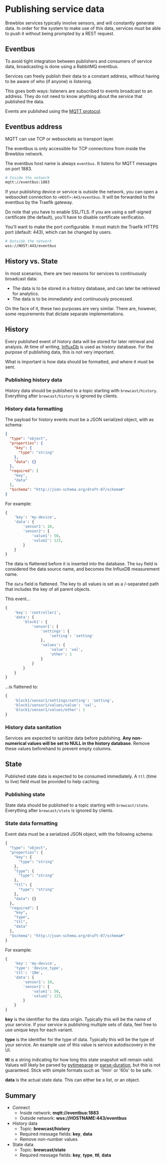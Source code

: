# Publishing service data

Brewblox services typically involve sensors, and will constantly generate data.
In order for the system to make use of this data, services must be able to push it without being prompted by a REST request.

## Eventbus

To avoid tight integration between publishers and consumers of service data, broadcasting is done using a RabbitMQ eventbus.

Services can freely publish their data to a constant address, without having to be aware of who (if anyone) is listening.

This goes both ways: listeners are subscribed to events broadcast to an address.
They do not need to know anything about the service that published the data.

Events are published using the [MQTT protocol](https://randomnerdtutorials.com/what-is-mqtt-and-how-it-works/).

## Eventbus address

MQTT can use TCP or websockets as transport layer.

The eventbus is only accessible for TCP connections from inside the Brewblox network.

The eventbus host name is always `eventbus`. It listens for MQTT messages on port 1883.

```bash
# Inside the network
mqtt://eventbus:1883
```

If your publishing device or service is outside the network, you can open a websocket connection to `<HOST>:443/eventbus`. It will be forwarded to the eventbus by the Traefik gateway.

Do note that you have to enable SSL/TLS. If you are using a self-signed certificate (the default), you'll have to disable certificate verification.

You'll want to make the port configurable. It must match the Traefik HTTPS port (default: 443), which can be changed by users.

```bash
# Outside the network
wss://HOST:443/eventbus
```

## History vs. State

In most scenarios, there are two reasons for services to continuously broadcast data:

- The data is to be stored in a history database, and can later be retrieved for analytics.
- The data is to be immediately and continuously processed.

On the face of it, these two purposes are very similar.
There are, however, some requirements that dictate separate implementations.

## History

Every published event of history data will be stored for later retrieval and analysis.
At time of writing, [InfluxDb](https://www.influxdata.com/) is used as history database.
For the purpose of publishing data, this is not very important.

What is important is how data should be formatted, and where it must be sent.

### Publishing history data

History data should be published to a topic starting with `brewcast/history`.
Everything after `brewcast/history` is ignored by clients.

### History data formatting

The payload for history events must be a JSON serialized object, with as schema:

```json
{
  "type": "object",
  "properties": {
    "key": {
      "type": "string"
    },
    "data": {}
  },
  "required": [
    "key",
    "data"
  ],
  "$schema": "http://json-schema.org/draft-07/schema#"
}
```

For example:

```python
{
    'key': 'my-device',
    'data': {
        'sensor1': 10,
        'sensor2': {
            'value1': 50,
            'value2': 123,
        }
    }
}
```

The data is flattened before it is inserted into the database.
The `key` field is considered the data source name, and becomes the InfluxDB measurement name.

The `data` field is flattened.
The key to all values is set as a /-separated path that includes the key of all parent objects.

This event...

```python
{
    'key': 'controller1',
    'data': {
        'block1': {
            'sensor1': {
                'settings': {
                    'setting': 'setting'
                },
                'values': {
                    'value': 'val',
                    'other': 1
                }
            }
        }
    }
}
```

...is flattened to:

```python
{
    'block1/sensor1/settings/setting': 'setting',
    'block1/sensor1/values/value': 'val',
    'block1/sensor1/values/other': 1
}
```

### History data sanitation

Services are expected to sanitize data before publishing.
**Any non-numerical values will be set to NULL in the history database**. Remove these values beforehand to prevent empty columns.

## State

Published state data is expected to be consumed immediately. A `ttl` (time to live) field must be provided to help caching.

### Publishing state

State data should be published to a topic starting with `brewcast/state`.
Everything after `brewcast/state` is ignored by clients.

### State data formatting

Event data must be a serialized JSON object, with the following schema:

``` python
{
  "type": "object",
  "properties": {
    "key": {
      "type": "string"
    },
    "type": {
      "type": "string"
    },
    "ttl": {
      "type": "string"
    },
    "data": {}
  },
  "required": [
    "key",
    "type",
    "ttl",
    "data"
  ],
  "$schema": "http://json-schema.org/draft-07/schema#"
}
```

For example:

```python
{
    'key': 'my-device',
    'type': 'device_type',
    'ttl': '10m',
    'data': {
        'sensor1': 10,
        'sensor2': {
            'value1': 50,
            'value2': 123,
        }
    }
}
```

**key** is the identifier for the data origin.
Typically this will be the name of your service. 
If your service is publishing multiple sets of data, feel free to use unique keys for each variant.

**type** is the identifier for the type of data.
Typically this will be the type of your service.
An example use of this value is service autodiscovery in the UI.

**ttl** is a string indicating for how long this state snapshot will remain valid.
Values will likely be parsed by [pytimeparse](https://github.com/wroberts/pytimeparse) or [parse-duration](https://github.com/jkroso/parse-duration), but this is not guaranteed.
Stick with simple formats such as '1min' or '60s' to be safe.

**data** is the actual state data. This can either be a list, or an object.


## Summary

* Connect
  * Inside network: **mqtt://eventbus:1883**
  * Outside network: **wss://HOSTNAME:443/eventbus**
* History data
  * Topic: **brewcast/history**
  * Required message fields: **key**, **data**
  * Remove non-number values
* State data
  * Topic: **brewcast/state**
  * Required message fields: **key**, **type**, **ttl**, **data**

